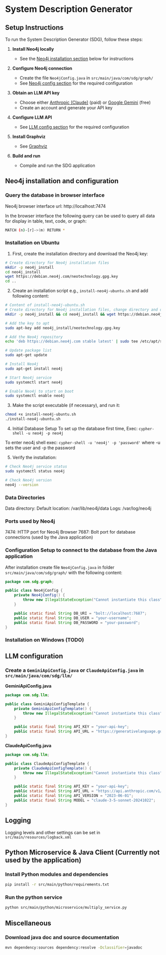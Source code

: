 # System Description Generator

## Setup Instructions

To run the System Description Generator (SDG), follow these steps:

1. **Install Neo4j locally**
    - See the [Neo4j installation section](#neo4j-installation-and-configuration) below for instructions

2. **Configure Neo4j connection**
    - Create the file `Neo4jConfig.java` in `src/main/java/com/sdg/graph/`
    - See [Neo4j config section](#configuration-setup-to-connect-to-the-database-from-the-java-application) for the required configuration

3. **Obtain an LLM API key**
    - Choose either [Anthropic (Claude)](https://www.anthropic.com/api) (paid) or [Google Gemini](https://ai.google.dev/) (free)
    - Create an account and generate your API key

4. **Configure LLM API**
    - See [LLM config section](#LLM-configuration) for the required configuration

5. **Install Graphviz**
    - See [Graphviz](https://www.graphviz.org/download/)

6. **Build and run**
    - Compile and run the SDG application

## Neo4j installation and configuration

### Query the database in browser interface

Neo4j browser interface url: http://localhost:7474

In the browser interface the following query can be used to query all data for display in table, text, code, or graph:

```bash
MATCH (n)-[r]->(m) RETURN *
```

### Installation on Ubuntu

1. First, create the installation directory and download the Neo4j key:

```bash
# Create directory for Neo4j installation files
mkdir -p neo4j_install
cd neo4j_install
wget https://debian.neo4j.com/neotechnology.gpg.key
cd ..
```

2. Create an installation script e.g., `install-neo4j-ubuntu.sh` and add following content:

```bash
# Content of install-neo4j-ubuntu.sh
# Create directory for Neo4j installation files, change directory and download the Neo4j key
mkdir -p neo4j_install && cd neo4j_install && wget https://debian.neo4j.com/neotechnology.gpg.key

# Add the key to apt
sudo apt-key add neo4j_install/neotechnology.gpg.key

# Add the Neo4j repository
echo 'deb https://debian.neo4j.com stable latest' | sudo tee /etc/apt/sources.list.d/neo4j.list

# Update package list
sudo apt-get update

# Install Neo4j
sudo apt-get install neo4j

# Start Neo4j service
sudo systemctl start neo4j

# Enable Neo4j to start on boot
sudo systemctl enable neo4j
```

3. Make the script executable (if necessary), and run it:

```bash
chmod +x install-neo4j-ubuntu.sh
./install-neo4j-ubuntu.sh
```

4. Initial Database Setup To set up the database first time, Exec: `cypher-shell -u neo4j -p neo4j`

To enter neo4j shell exec: `cypher-shell -u 'neo4j' -p 'password'` where -u sets the user and -p the password

5. Verify the installation:

```bash
# Check Neo4j service status
sudo systemctl status neo4j

# Check Neo4j version
neo4j --version
```

### Data Directories

Data directory: Default location: /var/lib/neo4j/data Logs: /var/log/neo4j

### Ports used by Neo4j

7474: HTTP port for Neo4j Browser 7687: Bolt port for database connections (used by the Java application)

### Configuration Setup to connect to the database from the Java application

After installation create file `Neo4jConfig.java` in folder `src/main/java/com/sdg/graph/` with the following content:

```java
package com.sdg.graph;

public class Neo4jConfig {
    private Neo4jConfig() {
        throw new IllegalStateException("Cannot instantiate this class");
    }

    public static final String DB_URI = "bolt://localhost:7687";
    public static final String DB_USER = "your-username";
    public static final String DB_PASSWORD = "your-password";
}
```

### Installation on Windows (TODO)

## LLM configuration

### Create a `GeminiApiConfig.java` or `ClaudeApiConfig.java` in `src/main/java/com/sdg/llm/`

**GeminiApiConfig.java**
```java
package com.sdg.llm;

public class GeminiApiConfigTemplate {
    private GeminiApiConfigTemplate() {
        throw new IllegalStateException("Cannot instantiate this class");
    }

    public static final String API_KEY = "your-api-key";
    public static final String API_URL = "https://generativelanguage.googleapis.com/v1beta/models/gemini-2.0-flash:generateContent";
}
```

**ClaudeApiConfig.java**
```java
package com.sdg.llm;

public class ClaudeApiConfigTemplate {
    private ClaudeApiConfigTemplate() {
        throw new IllegalStateException("Cannot instantiate this class");
    }

    public static final String API_KEY = "your-api-key";
    public static final String API_URL = "https://api.anthropic.com/v1/messages";
    public static final String API_VERSION = "2023-06-01";
    public static final String MODEL = "claude-3-5-sonnet-20241022";
}
```

## Logging

Logging levels and other settings can be set in `src/main/resources/logback.xml`

## Python Microservice & Java Client (Currently not used by the application)

### Install Python modules and dependencies

```bash
pip install -r src/main/python/requirements.txt
```

### Run the python service

```bash
python src/main/python/microservice/multiply_service.py
```

## Miscellaneous

### Download java doc and source documentation

```bash
mvn dependency:sources dependency:resolve -Dclassifier=javadoc
```
